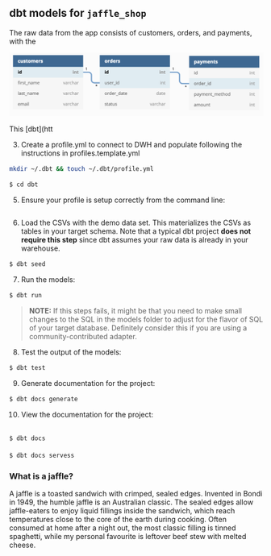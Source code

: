 ## dbt models for `jaffle_shop`

The raw data from the app consists of customers, orders, and payments, with the


![Jaffle Shop ERD](./dbt/etc/jaffle_shop_erd.png)

This [dbt](htt







3. Create a profile.yml to connect to DWH and populate following the instructions in profiles.template.yml

```bash
mkdir ~/.dbt && touch ~/.dbt/profile.yml
```



```bash
$ cd dbt
```

5. Ensure your profile is setup correctly from the command line:

```bash
```

6. Load the CSVs with the demo data set. This materializes the CSVs as tables in
  your target schema. Note that a typical dbt project **does not require this
  step** since dbt assumes your raw data is already in your warehouse.

```bash
$ dbt seed
```

7. Run the models:

```bash
$ dbt run
```

> **NOTE:** If this steps fails, it might be that you need to make small changes to the SQL in the models folder to adjust for the flavor of SQL of your target database. Definitely consider this if you are using a community-contributed adapter.

8. Test the output of the models:

```bash
$ dbt test
```

9. Generate documentation for the project:

```bash
$ dbt docs generate
```

10. View the documentation for the project:

```bash

$ dbt docs 

$ dbt docs servess

```

### What is a jaffle?

A jaffle is a toasted sandwich with crimped, sealed edges. Invented in Bondi in 1949, the humble jaffle is an Australian classic. The sealed edges allow jaffle-eaters to enjoy liquid fillings inside the sandwich, which reach temperatures close to the core of the earth during cooking. Often consumed at home after a night out, the most classic filling is tinned spaghetti, while my personal favourite is leftover beef stew with melted cheese.

